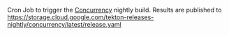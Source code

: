 Cron Job to trigger the [Concurrency](https://github.com/tektoncd/experimental/tree/main/concurrency) nightly build.
Results are published to https://storage.cloud.google.com/tekton-releases-nightly/concurrency/latest/release.yaml
